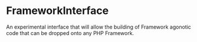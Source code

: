 FrameworkInterface
==================

An experimental interface that will allow the building of Framework agonotic code that can be dropped onto any PHP Framework.
